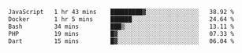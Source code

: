 
<!--START_SECTION:waka-->

```txt
JavaScript   1 hr 43 mins    █████████▓░░░░░░░░░░░░░░░   38.92 %
Docker       1 hr 5 mins     ██████░░░░░░░░░░░░░░░░░░░   24.64 %
Bash         34 mins         ███▒░░░░░░░░░░░░░░░░░░░░░   13.11 %
PHP          19 mins         █▓░░░░░░░░░░░░░░░░░░░░░░░   07.33 %
Dart         15 mins         █▓░░░░░░░░░░░░░░░░░░░░░░░   06.04 %
```

<!--END_SECTION:waka-->
